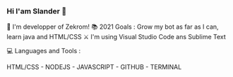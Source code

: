 ### Hi I'am Slander 👋

🤖 I'm developper of Zekrom!
📚 2021 Goals : Grow my bot as far as I can, learn java and HTML/CSS
⚔️ I'm using Visual Studio Code ans Sublime Text

💻 Languages and Tools : 

HTML/CSS - NODEJS - JAVASCRIPT - GITHUB - TERMINAL
